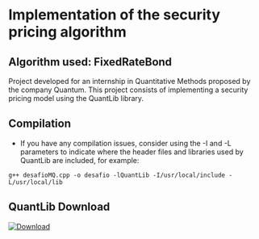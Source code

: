 # Implementation of the security pricing algorithm

## Algorithm used: FixedRateBond

Project developed for an internship in Quantitative Methods proposed by the company Quantum. This project consists of implementing a security pricing model using the QuantLib library.

## Compilation

 - If you have any compilation issues, consider using the -I and -L parameters to indicate where the header files and libraries used by QuantLib are included, for example:

 ```
 g++ desafioMQ.cpp -o desafio -lQuantLib -I/usr/local/include -L/usr/local/lib
 ```

## QuantLib Download 

[![Download](https://img.shields.io/github/v/release/lballabio/QuantLib?label=Download&sort=semver)](https://github.com/lballabio/QuantLib/releases/latest)
